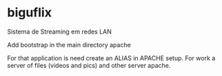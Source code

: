 # biguflix
Sistema de Streaming em redes LAN

Add bootstrap in the main directory apache

For that application is need create an ALIAS in APACHE setup. For work a server of files (videos and pics) and other server apache. 
